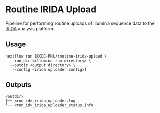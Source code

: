 # Routine IRIDA Upload

Pipeline for performing routine uploads of illumina sequence data to the [IRIDA](http://www.irida.ca) analysis platform.

## Usage
```
nextflow run BCCDC-PHL/routine-irida-upload \
  --run_dir <illumina run directory> \
  --outdir <output directory> \
  [--config <irida uploader config>]
```

## Outputs
```
<outdir>
├── <run_id>_irida_uploader.log
└── <run_id>_irida_uploader_status.info
```